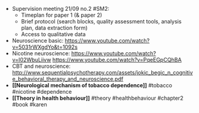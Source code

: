 - Supervision meeting 21/09 no.2 #SM2:
	- Timeplan for paper 1 (& paper 2)
	- Brief protocol (search blocks, quality assessment tools, analysis plan, data extraction form)
	- Access to qualitative data
- Neuroscience basic: https://www.youtube.com/watch?v=5031rWXgdYo&t=1092s
- Nicotine neuroscience: https://www.youtube.com/watch?v=I02WbuLiivw https://www.youtube.com/watch?v=PqeEGpCQhBA
- CBT and neuroscience: http://www.sequentialpsychotherapy.com/assets/jokic_begic_n_cognitive_behavioral_therapy_and_neuroscience.pdf
- **[[Neurological mechanism of tobacco dependence]]** #tobacco #nicotine #dependence
- **[[Theory in health behaviour]]** #theory #healthbehaviour #chapter2 #book #karen